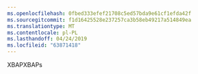 ```yaml
---
ms.openlocfilehash: 0fbed333efef21708c5ed57bda9e61cf1efda42f
ms.sourcegitcommit: f1d16425528e237257ca3b58eb49217a514849ea
ms.translationtype: MT
ms.contentlocale: pl-PL
ms.lasthandoff: 04/24/2019
ms.locfileid: "63871418"
---
```

<span data-ttu-id="3f4b4-101">XBAP</span><span class="sxs-lookup"><span data-stu-id="3f4b4-101">XBAPs</span></span>